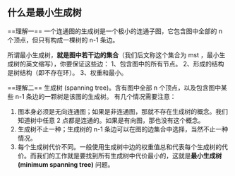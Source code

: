 ## 什么是最小生成树
==理解一==
一个连通图的生成树是一个极小的连通子图，它包含图中全部的 n 个顶点，但只有构成一棵树的 n-1 条边。

所谓最小生成树，**就是图中若干边的集合**（我们后文称这个集合为 mst ，最小生成树的英文缩写），你要保证这些边： 1、包含图中的所有节点。 2、形成的结构是树结构（即不存在环）。 3、权重和最小。

==理解二==
生成树 (spanning tree)。含有图中全部 n 个顶点，以及包含图中某些 n-1 条边的一颗树是该图的生成树。
有几个情况需要注意：
1. 图本身必须是无向连通图；如果是非连通图，那就不存在生成树的概念。我们知道树中任意 2 点都是连通的。如果是有向图，那也没有这个概念。
2. 生成树不止一种；生成树的 n-1 条边可以在图的边集合中选择，当然不止一种情况。
3. 每个生成树代价不同。一般使用生成树中边的权重值总和代表每个生成树的代价。而我们的工作就是要找到所有生成树中代价最小的，这就是**最小生成树 (minimum spanning tree)** 问题。